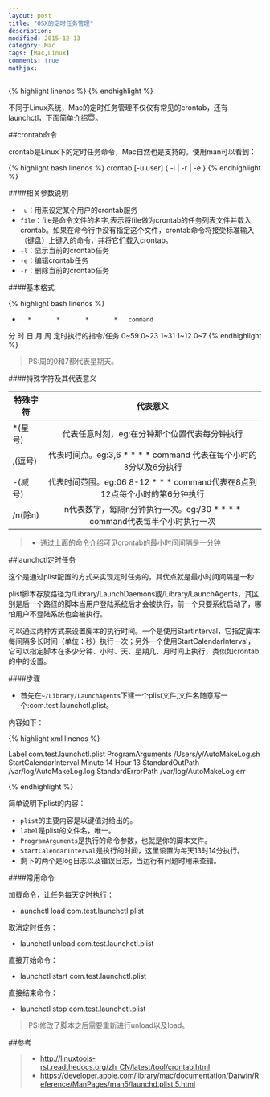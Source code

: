 ```yaml
---
layout: post
title: "OSX的定时任务管理"
description: 
modified: 2015-12-13
category: Mac
tags: [Mac,Linux]
comments: true
mathjax: 
---
```

{% highlight linenos %}
{% endhighlight %}


不同于Linux系统，Mac的定时任务管理不仅仅有常见的crontab，还有launchctl，下面简单介绍:innocent:。

##crontab命令

crontab是Linux下的定时任务命令，Mac自然也是支持的。使用man可以看到：

{% highlight bash linenos %}
crontab [-u user] { -l | -r | -e }
{% endhighlight %}

####相关参数说明

* `-u`：用来设定某个用户的crontab服务
* `file`：file是命令文件的名字,表示将file做为crontab的任务列表文件并载入crontab。如果在命令行中没有指定这个文件，crontab命令将接受标准输入（键盘）上键入的命令，并将它们载入crontab。
* `-l`：显示当前的crontab任务
* `-e`：编辑crontab任务
* `-r`：删除当前的crontab任务


####基本格式

{% highlight bash linenos %}
*		*		*		*		*	command
分		时		日		月		周	定时执行的指令/任务
0~59	0~23	1~31	1~12	0~7
{% endhighlight %}

> PS:周的0和7都代表星期天。


####特殊字符及其代表意义

| 特殊字符        | 代表意义           |
| ------------- |:-------------:|
| *(星号)      | 代表任意时刻，eg:在分钟那个位置代表每分钟执行 |
| ,(逗号)      | 代表时间点。eg:3,6 * * * * command 代表在每个小时的3分以及6分执行      |
| -(减号) | 代表时间范围。eg:06 8-12 * * * command代表在8点到12点每个小时的第6分钟执行      |
| /n(除n) | n代表数字，每隔n分钟执行一次。eg:/30 * * * * command代表每半个小时执行一次      |


> * 通过上面的命令介绍可见crontab的最小时间间隔是一分钟


##launchctl定时任务

这个是通过plist配置的方式来实现定时任务的，其优点就是最小时间间隔是一秒

plist脚本存放路径为/Library/LaunchDaemons或/Library/LaunchAgents，其区别是后一个路径的脚本当用户登陆系统后才会被执行，前一个只要系统启动了，哪怕用户不登陆系统也会被执行。

可以通过两种方式来设置脚本的执行时间。一个是使用StartInterval，它指定脚本每间隔多长时间（单位：秒）执行一次；另外一个使用StartCalendarInterval，它可以指定脚本在多少分钟、小时、天、星期几、月时间上执行，类似如crontab的中的设置。


####步骤

* 首先在`~/Library/LaunchAgents`下建一个plist文件,文件名随意写一个:com.test.launchctl.plist。

内容如下：

{% highlight xml linenos %}

<?xml version="1.0" encoding="UTF-8"?>
<!DOCTYPE plist PUBLIC "-//Apple//DTD PLIST 1.0//EN" "http://www.apple.com/DTDs/PropertyList-1.0.dtd">
<plist version="1.0">
<dict>
  <key>Label</key>
  <string>com.test.launchctl.plist</string>
  <key>ProgramArguments</key>
  <array>
    <string>/Users/y/AutoMakeLog.sh</string>
  </array>
  <key>StartCalendarInterval</key>
  <dict>
        <key>Minute</key>
        <integer>14</integer>
        <key>Hour</key>
        <integer>13</integer>
  </dict>
  <key>StandardOutPath</key>
<string>/var/log/AutoMakeLog.log</string>
<key>StandardErrorPath</key>
<string>/var/log/AutoMakeLog.err</string>
</dict>
</plist>

{% endhighlight %}

简单说明下plist的内容：

* `plist`的主要内容是以键值对给出的。
* `label`是plist的文件名，唯一。
* `ProgramArguments`是执行的命令参数，也就是你的脚本文件。
* `StartCalendarInterval`是执行的时间，这里设置为每天13时14分执行。
* 剩下的两个是log日志以及错误日志，当运行有问题时用来查错。

####常用命令

加载命令，让任务每天定时执行：

* aunchctl load com.test.launchctl.plist

取消定时任务：

* launchctl unload com.test.launchctl.plist

直接开始命令：

* launchctl start com.test.launchctl.plist

直接结束命令：

* launchctl stop com.test.launchctl.plist

> PS:修改了脚本之后需要重新进行unload以及load。


##参考

> *  http://linuxtools-rst.readthedocs.org/zh_CN/latest/tool/crontab.html
> * https://developer.apple.com/library/mac/documentation/Darwin/Reference/ManPages/man5/launchd.plist.5.html





